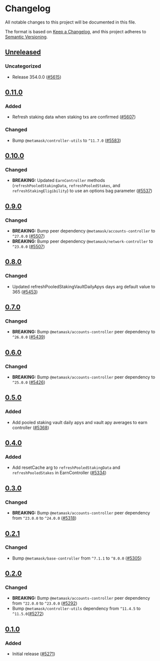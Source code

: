 # Changelog

All notable changes to this project will be documented in this file.

The format is based on [Keep a Changelog](https://keepachangelog.com/en/1.0.0/),
and this project adheres to [Semantic Versioning](https://semver.org/spec/v2.0.0.html).

## [Unreleased]

### Uncategorized

- Release 354.0.0 ([#5615](https://github.com/MetaMask/controllers.git/pull/5615))

## [0.11.0]

### Added

- Refresh staking data when staking txs are confirmed ([#5607](https://github.com/MetaMask/core/pull/5607))

### Changed

- Bump `@metamask/controller-utils` to `^11.7.0` ([#5583](https://github.com/MetaMask/core/pull/5583))

## [0.10.0]

### Changed

- **BREAKING:** Updated `EarnController` methods (`refreshPooledStakingData`, `refreshPooledStakes`, and `refreshStakingEligibility`) to use an options bag parameter ([#5537](https://github.com/MetaMask/core/pull/5537))

## [0.9.0]

### Changed

- **BREAKING:** Bump peer dependency `@metamask/accounts-controller` to `^27.0.0` ([#5507](https://github.com/MetaMask/core/pull/5507))
- **BREAKING:** Bump peer dependency `@metamask/network-controller` to `^23.0.0` ([#5507](https://github.com/MetaMask/core/pull/5507))

## [0.8.0]

### Changed

- Updated refreshPooledStakingVaultDailyApys days arg default value to 365 ([#5453](https://github.com/MetaMask/core/pull/5453))

## [0.7.0]

### Changed

- **BREAKING:** Bump `@metamask/accounts-controller` peer dependency to `^26.0.0` ([#5439](https://github.com/MetaMask/core/pull/5439))

## [0.6.0]

### Changed

- **BREAKING:** Bump `@metamask/accounts-controller` peer dependency to `^25.0.0` ([#5426](https://github.com/MetaMask/core/pull/5426))

## [0.5.0]

### Added

- Add pooled staking vault daily apys and vault apy averages to earn controller ([#5368](https://github.com/MetaMask/core/pull/5368))

## [0.4.0]

### Added

- Add resetCache arg to `refreshPooledStakingData` and `refreshPooledStakes` in EarnController ([#5334](https://github.com/MetaMask/core/pull/5334))

## [0.3.0]

### Changed

- **BREAKING:** Bump `@metamask/accounts-controller` peer dependency from `^23.0.0` to `^24.0.0` ([#5318](https://github.com/MetaMask/core/pull/5318))

## [0.2.1]

### Changed

- Bump `@metamask/base-controller` from `^7.1.1` to `^8.0.0` ([#5305](https://github.com/MetaMask/core/pull/5305))

## [0.2.0]

### Changed

- **BREAKING:** Bump `@metamask/accounts-controller` peer dependency from `^22.0.0` to `^23.0.0` ([#5292](https://github.com/MetaMask/core/pull/5292))
- Bump `@metamask/controller-utils` dependency from `^11.4.5` to `^11.5.0`([#5272](https://github.com/MetaMask/core/pull/5272))

## [0.1.0]

### Added

- Initial release ([#5271](https://github.com/MetaMask/core/pull/5271))

[Unreleased]: https://github.com/MetaMask/controllers.git/compare/@metamask/earn-controller@0.11.0...HEAD
[0.11.0]: https://github.com/MetaMask/controllers.git/compare/@metamask/earn-controller@0.10.0...@metamask/earn-controller@0.11.0
[0.10.0]: https://github.com/MetaMask/controllers.git/compare/@metamask/earn-controller@0.9.0...@metamask/earn-controller@0.10.0
[0.9.0]: https://github.com/MetaMask/controllers.git/compare/@metamask/earn-controller@0.8.0...@metamask/earn-controller@0.9.0
[0.8.0]: https://github.com/MetaMask/controllers.git/compare/@metamask/earn-controller@0.7.0...@metamask/earn-controller@0.8.0
[0.7.0]: https://github.com/MetaMask/controllers.git/compare/@metamask/earn-controller@0.6.0...@metamask/earn-controller@0.7.0
[0.6.0]: https://github.com/MetaMask/controllers.git/compare/@metamask/earn-controller@0.5.0...@metamask/earn-controller@0.6.0
[0.5.0]: https://github.com/MetaMask/controllers.git/compare/@metamask/earn-controller@0.4.0...@metamask/earn-controller@0.5.0
[0.4.0]: https://github.com/MetaMask/controllers.git/compare/@metamask/earn-controller@0.3.0...@metamask/earn-controller@0.4.0
[0.3.0]: https://github.com/MetaMask/controllers.git/compare/@metamask/earn-controller@0.2.1...@metamask/earn-controller@0.3.0
[0.2.1]: https://github.com/MetaMask/controllers.git/compare/@metamask/earn-controller@0.2.0...@metamask/earn-controller@0.2.1
[0.2.0]: https://github.com/MetaMask/controllers.git/compare/@metamask/earn-controller@0.1.0...@metamask/earn-controller@0.2.0
[0.1.0]: https://github.com/MetaMask/controllers.git/releases/tag/@metamask/earn-controller@0.1.0
